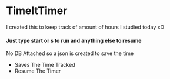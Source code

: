 # TimeItTimer
I created this to keep track of amount of hours I studied today xD
#### Just type start or s to run and anything else to resume

No DB Attached so a json is created to save the time

* Saves The Time Tracked
* Resume The Timer
